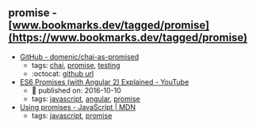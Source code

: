 promise - [www.bookmarks.dev/tagged/promise](https://www.bookmarks.dev/tagged/promise)
---
* [GitHub - domenic/chai-as-promised](https://github.com/domenic/chai-as-promised)
    * tags: [chai](../tags/chai.md), [promise](../tags/promise.md), [testing](../tags/testing.md)
    * :octocat: [github url](https://github.com/domenic/chai-as-promised)
* [ES6 Promises (with Angular 2) Explained - YouTube](https://www.youtube.com/watch?v=viaF0hM8G94)
    * :calendar: published on: 2016-10-10
    * tags: [javascript](../tags/javascript.md), [angular](../tags/angular.md), [promise](../tags/promise.md)
* [Using promises - JavaScript | MDN](https://developer.mozilla.org/en-US/docs/Web/JavaScript/Guide/Using_promises)
    * tags: [javascript](../tags/javascript.md), [promise](../tags/promise.md)
